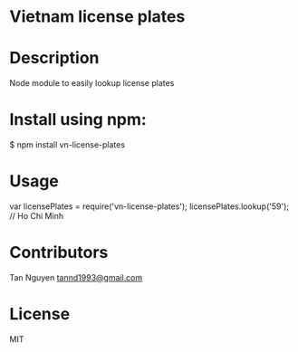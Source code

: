 Vietnam license plates
======================

# Description
  Node module to easily lookup license plates

# Install using npm:
  $ npm install vn-license-plates

# Usage
  var licensePlates = require('vn-license-plates');
  licensePlates.lookup('59'); // Ho Chi Minh

# Contributors
  Tan Nguyen <tannd1993@gmail.com>

# License
  MIT
